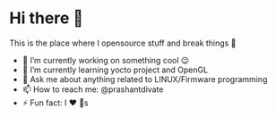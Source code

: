 # Hi there 👋

This is the place where I opensource stuff and break things 🤣
* 🔭 I’m currently working on something cool 😉 
* 🌱 I’m currently learning yocto project and OpenGL
* 💬 Ask me about anything related to LINUX/Firmware programming
* 📫 How to reach me: @prashantdivate
* ⚡ Fun fact: I ❤️ 🐶s
